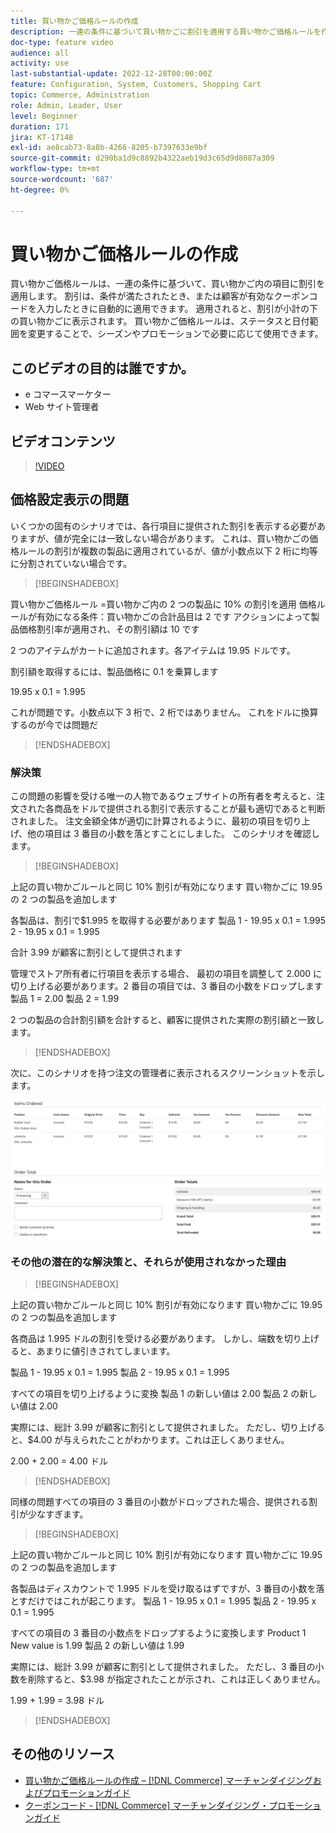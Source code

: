 ```yaml
---
title: 買い物かご価格ルールの作成
description: 一連の条件に基づいて買い物かごに割引を適用する買い物かご価格ルールを作成する方法を説明します。
doc-type: feature video
audience: all
activity: use
last-substantial-update: 2022-12-28T00:00:00Z
feature: Configuration, System, Customers, Shopping Cart
topic: Commerce, Administration
role: Admin, Leader, User
level: Beginner
duration: 171
jira: KT-17148
exl-id: ae8cab73-8a8b-4266-8205-b7397633e9bf
source-git-commit: d290ba1d9c8892b4322aeb19d3c65d9d8087a309
workflow-type: tm+mt
source-wordcount: '687'
ht-degree: 0%

---
```


# 買い物かご価格ルールの作成

買い物かご価格ルールは、一連の条件に基づいて、買い物かご内の項目に割引を適用します。 割引は、条件が満たされたとき、または顧客が有効なクーポンコードを入力したときに自動的に適用できます。 適用されると、割引が小計の下の買い物かごに表示されます。 買い物かご価格ルールは、ステータスと日付範囲を変更することで、シーズンやプロモーションで必要に応じて使用できます。

## このビデオの目的は誰ですか。

- e コマースマーケター
- Web サイト管理者

## ビデオコンテンツ

>[!VIDEO](https://video.tv.adobe.com/v/343835?quality=12&learn=on)

## 価格設定表示の問題

いくつかの固有のシナリオでは、各行項目に提供された割引を表示する必要がありますが、値が完全には一致しない場合があります。 これは、買い物かごの価格ルールの割引が複数の製品に適用されているが、値が小数点以下 2 桁に均等に分割されていない場合です。

>[!BEGINSHADEBOX]

買い物かご価格ルール =買い物かご内の 2 つの製品に 10% の割引を適用
価格ルールが有効になる条件：買い物かごの合計品目は 2 です
アクションによって製品価格割引率が適用され、その割引額は 10 です

2 つのアイテムがカートに追加されます。各アイテムは 19.95 ドルです。

割引額を取得するには、製品価格に 0.1 を乗算します

19.95 x 0.1 = 1.995

これが問題です。小数点以下 3 桁で、2 桁ではありません。 これをドルに換算するのが今では問題だ

>[!ENDSHADEBOX]

### 解決策

この問題の影響を受ける唯一の人物であるウェブサイトの所有者を考えると、注文された各商品をドルで提供される割引で表示することが最も適切であると判断されました。 注文金額全体が適切に計算されるように、最初の項目を切り上げ、他の項目は 3 番目の小数を落とすことにしました。 このシナリオを確認します。

>[!BEGINSHADEBOX]

上記の買い物かごルールと同じ 10% 割引が有効になります
買い物かごに 19.95 の 2 つの製品を追加します

各製品は、割引で$1.995 を取得する必要があります
製品 1 - 19.95 x 0.1 = 1.995
2 - 19.95 x 0.1 = 1.995

合計 3.99 が顧客に割引として提供されます

管理でストア所有者に行項目を表示する場合、
最初の項目を調整して 2.000 に切り上げる必要があります。2 番目の項目では、3 番目の小数をドロップします
製品 1 = 2.00
製品 2 = 1.99

2 つの製品の合計割引額を合計すると、顧客に提供された実際の割引額と一致します。
>[!ENDSHADEBOX]

次に、このシナリオを持つ注文の管理者に表示されるスクリーンショットを示します。

![ 管理者ビューに表示される順序付き項目の値が異なる ](../assets/commerce-admin-cart-price-rule-values-different.png)

### その他の潜在的な解決策と、それらが使用されなかった理由

>[!BEGINSHADEBOX]

上記の買い物かごルールと同じ 10% 割引が有効になります
買い物かごに 19.95 の 2 つの製品を追加します

各商品は 1.995 ドルの割引を受ける必要があります。
しかし、端数を切り上げると、あまりに値引きされてしまいます。

製品 1 - 19.95 x 0.1 = 1.995
製品 2 - 19.95 x 0.1 = 1.995

すべての項目を切り上げるように変換
製品 1 の新しい値は 2.00
製品 2 の新しい値は 2.00

実際には、総計 3.99 が顧客に割引として提供されました。
ただし、切り上げると、$4.00 が与えられたことがわかります。これは正しくありません。

2.00 + 2.00 = 4.00 ドル

>[!ENDSHADEBOX]

同様の問題すべての項目の 3 番目の小数がドロップされた場合、提供される割引が少なすぎます。

>[!BEGINSHADEBOX]

上記の買い物かごルールと同じ 10% 割引が有効になります
買い物かごに 19.95 の 2 つの製品を追加します

各製品はディスカウントで 1.995 ドルを受け取るはずですが、3 番目の小数を落とすだけではこれが起こります。
製品 1 - 19.95 x 0.1 = 1.995
製品 2 - 19.95 x 0.1 = 1.995

すべての項目の 3 番目の小数点をドロップするように変換します
Product 1 New value is 1.99
製品 2 の新しい値は 1.99

実際には、総計 3.99 が顧客に割引として提供されました。
ただし、3 番目の小数を削除すると、$3.98 が指定されたことが示され、これは正しくありません。

1.99 + 1.99 = 3.98 ドル

>[!ENDSHADEBOX]


## その他のリソース

- [ 買い物かご価格ルールの作成 –  [!DNL Commerce]  マーチャンダイジングおよびプロモーションガイド ](https://experienceleague.adobe.com/docs/commerce-admin/marketing/promotions/cart-rules/price-rules-cart-create.html?lang=ja)
- [ クーポンコード - [!DNL Commerce]  マーチャンダイジング・プロモーションガイド ](https://experienceleague.adobe.com/docs/commerce-admin/marketing/promotions/cart-rules/price-rules-cart-coupon.html?lang=ja)
